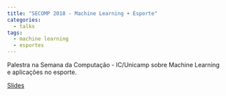 ```yaml
---
title: "SECOMP 2018 - Machine Learning + Esporte"
categories:
  - talks
tags:
  - machine learning
  - esportes
---
```


Palestra na Semana da Computação - IC/Unicamp sobre Machine Learning e aplicações no esporte.

[Slides](/slides/2018-08-09_MLSportsSECOMP.pdf)
